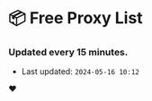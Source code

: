 # :package: Free Proxy List
### Updated every 15 minutes.

- Last updated: `2024-05-16 10:12`

:heart:

